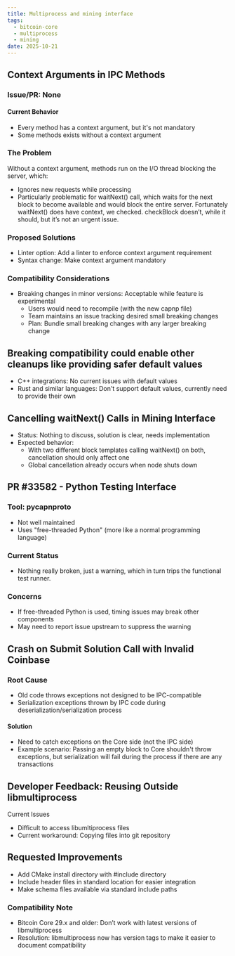```yaml
---
title: Multiprocess and mining interface
tags:
  - bitcoin-core
  - multiprocess
  - mining
date: 2025-10-21
---
```


## Context Arguments in IPC Methods

### Issue/PR: None

#### Current Behavior

- Every method has a context argument, but it's not mandatory
- Some methods exists without a context argument

### The Problem

Without a context argument, methods run on the I/O thread blocking the server,
which:

- Ignores new requests while processing
- Particularly problematic for waitNext() call, which waits for the next block
  to become available and would block the entire server. Fortunately waitNext()
  does have context, we checked. checkBlock doesn’t, while it should, but it’s
  not an urgent issue.

### Proposed Solutions

- Linter option: Add a linter to enforce context argument requirement
- Syntax change: Make context argument mandatory

### Compatibility Considerations

- Breaking changes in minor versions: Acceptable while feature is experimental
  - Users would need to recompile (with the new capnp file)
  - Team maintains an issue tracking desired small breaking changes
  - Plan: Bundle small breaking changes with any larger breaking change

## Breaking compatibility could enable other cleanups like providing safer default values

- C++ integrations: No current issues with default values
- Rust and similar languages: Don't support default values, currently need to
  provide their own

## Cancelling waitNext() Calls in Mining Interface

- Status: Nothing to discuss, solution is clear, needs implementation
- Expected behavior:
  - With two different block templates calling waitNext() on both, cancellation
    should only affect one
  - Global cancellation already occurs when node shuts down

## PR #33582 - Python Testing Interface

### Tool: pycapnproto

- Not well maintained
- Uses "free-threaded Python" (more like a normal programming language)

### Current Status

- Nothing really broken, just a warning, which in turn trips the functional test
  runner.

### Concerns

- If free-threaded Python is used, timing issues may break other components
- May need to report issue upstream to suppress the warning

## Crash on Submit Solution Call with Invalid Coinbase

### Root Cause

- Old code throws exceptions not designed to be IPC-compatible
- Serialization exceptions thrown by IPC code during
  deserialization/serialization process

#### Solution

- Need to catch exceptions on the Core side (not the IPC side)
- Example scenario: Passing an empty block to Core shouldn't throw exceptions,
  but serialization will fail during the process if there are any transactions

## Developer Feedback: Reusing Outside libmultiprocess

Current Issues

- Difficult to access libumltiprocess files
- Current workaround: Copying files into git repository

## Requested Improvements

- Add CMake install directory with #include directory
- Include header files in standard location for easier integration
- Make schema files available via standard include paths

### Compatibility Note

- Bitcoin Core 29.x and older: Don’t work with latest versions of
  libmultiprocess
- Resolution: libmultiprocess now has version tags to make it easier to document
  compatibility

